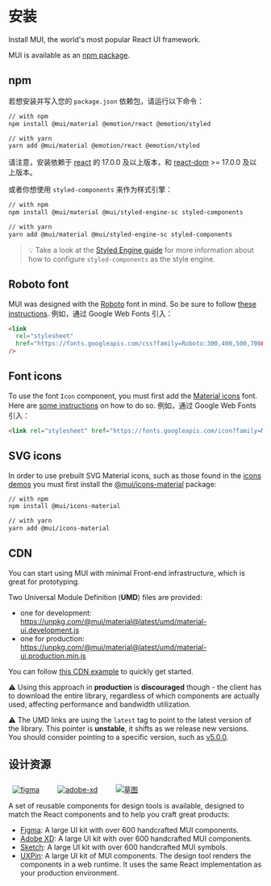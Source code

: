 # 安装

<p class="description">Install MUI, the world's most popular React UI framework.</p>

MUI is available as an [npm package](https://www.npmjs.com/package/@mui/material).

## npm

若想安装并写入您的 `package.json` 依赖包，请运行以下命令：

```sh
// with npm
npm install @mui/material @emotion/react @emotion/styled

// with yarn
yarn add @mui/material @emotion/react @emotion/styled
```

<!-- #react-peer-version -->

请注意，安装依赖于 [react](https://www.npmjs.com/package/react) 的 17.0.0 及以上版本，和 [react-dom](https://www.npmjs.com/package/react-dom) >= 17.0.0 及以上版本。

或者你想使用 `styled-components` 来作为样式引擎：

```sh
// with npm
npm install @mui/material @mui/styled-engine-sc styled-components

// with yarn
yarn add @mui/material @mui/styled-engine-sc styled-components
```

> 💡 Take a look at the [Styled Engine guide](/guides/styled-engine/) for more information about how to configure `styled-components` as the style engine.

## Roboto font

MUI was designed with the [Roboto](https://fonts.google.com/specimen/Roboto) font in mind. So be sure to follow [these instructions](/components/typography/#general). 例如，通过 Google Web Fonts 引入：

```html
<link
  rel="stylesheet"
  href="https://fonts.googleapis.com/css?family=Roboto:300,400,500,700&display=swap"
/>
```

## Font icons

To use the font `Icon` component, you must first add the [Material icons](https://fonts.google.com/icons) font. Here are [some instructions](/components/icons/#font-icons) on how to do so. 例如，通过 Google Web Fonts 引入：

```html
<link rel="stylesheet" href="https://fonts.googleapis.com/icon?family=Material+Icons" />
```

## SVG icons

In order to use prebuilt SVG Material icons, such as those found in the [icons demos](/components/icons/) you must first install the [@mui/icons-material](https://www.npmjs.com/package/@mui/icons-material) package:

<!-- #default-branch-switch -->

```sh
// with npm
npm install @mui/icons-material

// with yarn
yarn add @mui/icons-material
```

## CDN

You can start using MUI with minimal Front-end infrastructure, which is great for prototyping.

Two Universal Module Definition (**UMD**) files are provided:

- one for development: https://unpkg.com/@mui/material@latest/umd/material-ui.development.js
- one for production: https://unpkg.com/@mui/material@latest/umd/material-ui.production.min.js

You can follow [this CDN example](https://github.com/mui-org/material-ui/tree/master/examples/cdn) to quickly get started.

⚠️ Using this approach in **production** is **discouraged** though - the client has to download the entire library, regardless of which components are actually used, affecting performance and bandwidth utilization.

⚠️ The UMD links are using the `latest` tag to point to the latest version of the library. This pointer is **unstable**, it shifts as we release new versions. You should consider pointing to a specific version, such as [v5.0.0](https://unpkg.com/@mui/material@5.0.0/umd/material-ui.development.js).

## 设计资源

<a href="https://material-ui.com/store/items/figma-react/?utm_source=docs&utm_medium=referral&utm_campaign=installation-figma" style="margin-left: 8px; margin-top: 8px; display: inline-block;"><img src="/static/images/download-figma.svg" alt="figma" /></a>
<a href="https://material-ui.com/store/items/adobe-xd-react/?utm_source=docs&utm_medium=referral&utm_campaign=installation-adobe-xd" style="margin-left: 32px; margin-top: 8px; display: inline-block;"><img src="/static/images/download-adobe-xd.svg" alt="adobe-xd" /></a>
<a href="https://material-ui.com/store/items/sketch-react/?utm_source=docs&utm_medium=referral&utm_campaign=installation-sketch" style="margin-left: 32px; margin-top: 8px; display: inline-block;"><img src="/static/images/download-sketch.svg" alt="草图" /></a>

A set of reusable components for design tools is available, designed to match the React components and to help you craft great products:

- [Figma](https://material-ui.com/store/items/figma-react/?utm_source=docs&utm_medium=referral&utm_campaign=installation-figma): A large UI kit with over 600 handcrafted MUI components.
- [Adobe XD](https://material-ui.com/store/items/adobe-xd-react/?utm_source=docs&utm_medium=referral&utm_campaign=installation-adobe-xd): A large UI kit with over 600 handcrafted MUI components.
- [Sketch](https://material-ui.com/store/items/sketch-react/?utm_source=docs&utm_medium=referral&utm_campaign=installation-sketch): A large UI kit with over 600 handcrafted MUI symbols.
- [UXPin](https://github.com/uxpin-merge/material-ui-5-merge): A large UI kit of MUI components. The design tool renders the components in a web runtime. It uses the same React implementation as your production environment.
